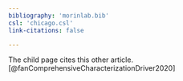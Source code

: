 ```yaml
---
bibliography: 'morinlab.bib'
csl: 'chicago.csl'
link-citations: false

---
```


The child page cites this other article.[@fanComprehensiveCharacterizationDriver2020]

